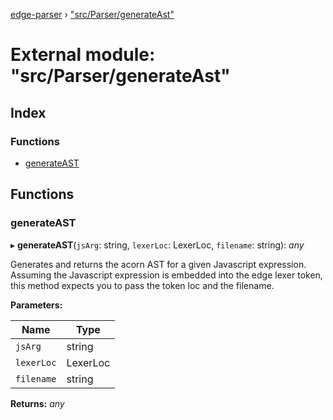 [edge-parser](../README.md) › ["src/Parser/generateAst"](_src_parser_generateast_.md)

# External module: "src/Parser/generateAst"

## Index

### Functions

* [generateAST](_src_parser_generateast_.md#generateast)

## Functions

###  generateAST

▸ **generateAST**(`jsArg`: string, `lexerLoc`: LexerLoc, `filename`: string): *any*

Generates and returns the acorn AST for a given Javascript expression. Assuming
the Javascript expression is embedded into the edge lexer token, this method
expects you to pass the token loc and the filename.

**Parameters:**

Name | Type |
------ | ------ |
`jsArg` | string |
`lexerLoc` | LexerLoc |
`filename` | string |

**Returns:** *any*
